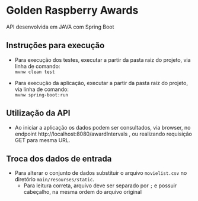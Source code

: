 # Golden Raspberry Awards
API desenvolvida em JAVA com Spring Boot

## Instruções para execução
- Para execução dos testes, executar a partir da pasta raiz do projeto, via linha de comando:  
```mvnw clean test```

- Para execução da aplicação, executar a partir da pasta raiz do projeto, via linha de comando:  
```mvnw spring-boot:run```

## Utilização da API
- Ao iniciar a aplicação os dados podem ser consultados, via browser, no endpoint http://localhost:8080/awardIntervals , ou realizando requisição GET para mesma URL.

## Troca dos dados de entrada
- Para alterar o conjunto de dados substituir o arquivo ```movielist.csv``` no diretório ```main/resourses/static```.   
  - Para leitura correta, arquivo deve ser separado por ```;``` e possuir cabeçalho, na mesma ordem do arquivo original
